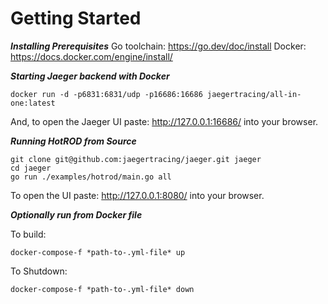 Getting Started
===============

***Installing Prerequisites***
    Go toolchain: https://go.dev/doc/install
    Docker: https://docs.docker.com/engine/install/

***Starting Jaeger backend with Docker***

    docker run -d -p6831:6831/udp -p16686:16686 jaegertracing/all-in-one:latest

And, to open the Jaeger UI paste: http://127.0.0.1:16686/ into your browser.

***Running HotROD from Source***

    git clone git@github.com:jaegertracing/jaeger.git jaeger
    cd jaeger
    go run ./examples/hotrod/main.go all
        
To open the UI paste: http://127.0.0.1:8080/ into your browser.

***Optionally run from Docker file***

To build:

    docker-compose-f *path-to-.yml-file* up
    
To Shutdown:

    docker-compose-f *path-to-.yml-file* down

